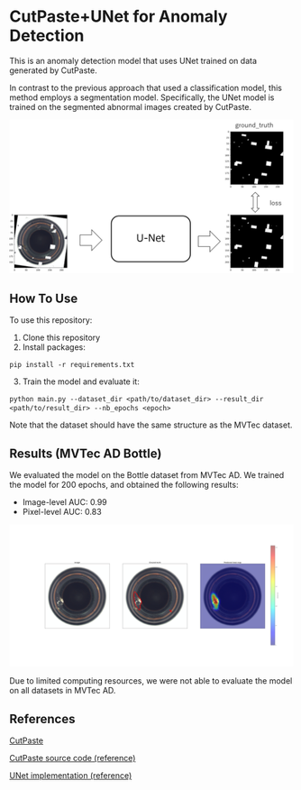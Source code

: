 # CutPaste+UNet for Anomaly Detection

This is an anomaly detection model that uses UNet trained on data generated by CutPaste.

In contrast to the previous approach that used a classification model, this method employs a segmentation model. Specifically, the UNet model is trained on the segmented abnormal images created by CutPaste.


![cutpaste_unet](https://github.com/tocom242242/CutPaste_UNet_AD/blob/main/fig/cutpaste_unet.png)




## How To Use

To use this repository:

1. Clone this repository
2. Install packages:
```
pip install -r requirements.txt
```
3. Train the model and evaluate it:
```
python main.py --dataset_dir <path/to/dataset_dir> --result_dir <path/to/result_dir> --nb_epochs <epoch>
```
Note that the dataset should have the same structure as the MVTec dataset.

## Results (MVTec AD Bottle)

We evaluated the model on the Bottle dataset from MVTec AD. We trained the model for 200 epochs, and obtained the following results:

- Image-level AUC: 0.99
- Pixel-level AUC: 0.83

![sample_result](https://github.com/tocom242242/CutPaste_UNet_AD/blob/main/fig/sample_result.png)

Due to limited computing resources, we were not able to evaluate the model on all datasets in MVTec AD.

## References 
[CutPaste](https://arxiv.org/pdf/2104.04015.pdf)

[CutPaste source code (reference)](https://github.com/LilitYolyan/CutPaste)

[UNet implementation (reference)](https://github.com/milesial/Pytorch-UNet)